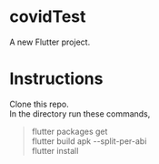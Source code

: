 # covidTest

A new Flutter project.

# Instructions

Clone this repo.<br>
In the directory run these commands,<br>
>flutter packages get<br> 
>flutter build apk --split-per-abi<br>
>flutter install<br>
